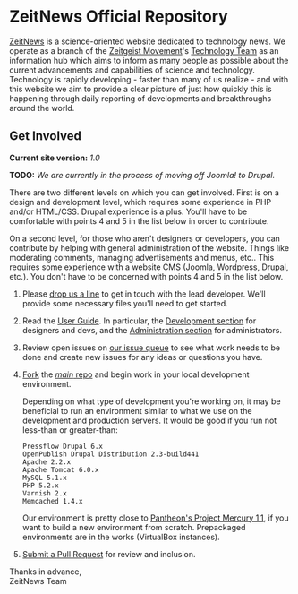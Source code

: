 # ZeitNews Official Repository


[ZeitNews](http://www.zeitnews.org/) is a science-oriented website dedicated to technology news. We operate as a branch of the [Zeitgeist Movement](http://www.thezeitgeistmovement.com/)'s [Technology Team](http://www.tzmtechteam.org) as an information hub which aims to inform as many people as possible about the current advancements and capabilities of science and technology. Technology is rapidly developing - faster than many of us realize - and with this website we aim to provide a clear picture of just how quickly this is happening through daily reporting of developments and breakthroughs around the world.


## Get Involved

__Current site version:__ _1.0_

__TODO:__ _We are currently in the process of moving off Joomla! to Drupal._

There are two different levels on which you can get involved. First is on a design and development level, which requires some experience in PHP and/or HTML/CSS. Drupal experience is a plus. You'll have to be comfortable with points 4 and 5 in the list below in order to contribute.

On a second level, for those who aren't designers or developers, you can contribute by helping with general administration of the website. Things like moderating comments, managing advertisements and menus, etc.. This requires some experience with a website CMS (Joomla, Wordpress, Drupal, etc.). You don't have to be concerned with points 4 and 5 in the list below.

1. Please [drop us a line](http://www.zeitnews.org/contact) to get in touch with the lead developer. We'll provide some necessary files you'll need to get started.

2. Read the [User Guide](https://github.com/ZeitNews/main/wiki/User-Guide). In particular, the [Development section](https://github.com/ZeitNews/main/wiki/Development) for designers and devs, and the [Administration section](https://github.com/ZeitNews/main/wiki/Administration) for administrators.

3. Review open issues on [our issue queue](https://github.com/ZeitNews/main/issues) to see what work needs to be done and create new issues for any ideas or questions you have.

4. [Fork](http://help.github.com/fork-a-repo/) the [_main_ repo](https://github.com/ZeitNews/main) and begin work in your local development environment.

    Depending on what type of development you're working on, it may be beneficial to run an environment similar to what we use on the development and production servers. It would be good if you run not less-than or greater-than:
    
    ```
    Pressflow Drupal 6.x
    OpenPublish Drupal Distribution 2.3-build441
    Apache 2.2.x
    Apache Tomcat 6.0.x
    MySQL 5.1.x
    PHP 5.2.x
    Varnish 2.x
    Memcached 1.4.x
    ```
    
    Our environment is pretty close to [Pantheon's Project Mercury 1.1](http://groups.drupal.org/pantheon/documentation), if you want to build a new environment from scratch. Prepackaged environments are in the works (VirtualBox instances).

5. [Submit a Pull Request](http://help.github.com/send-pull-requests/#initiating_the_pull_request) for review and inclusion.

Thanks in advance,  
ZeitNews Team
